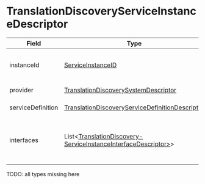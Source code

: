 # TranslationDiscoveryServiceInstanceDescriptor

Field | Type | Mandatory | Description
--- | --- | --- | ---
instanceId | [ServiceInstanceID](../primitives.md#serviceinstanceid) | yes | Unique identifier of the service instance.
provider | [TranslationDiscoverySystemDescriptor](../data-models/translation-discovery-system-descriptor.md) | yes | Provider system.
serviceDefinition | [TranslationDiscoveryServiceDefinitionDescriptor](../data-models/translation-discovery-service-definition-descriptor.md) | yes | Service definition.
interfaces | List<[TranslationDiscovery- ServiceInstanceInterfaceDescriptor>](../data-models/translation-discovery-service-instances-interface-descriptor.md)> | yes | Available access interfaces of the service instance.

TODO: all types missing here
